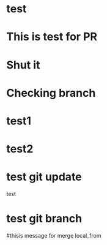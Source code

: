 # test
# This is test for PR
# Shut it
# Checking branch
# test1
# test2
# test git update
test
# test git branch
#thisis message for merge local_from